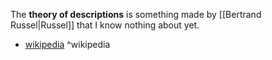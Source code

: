 The **theory of descriptions** is something made by [[Bertrand Russel|Russel]] that I know nothing about yet.

- [wikipedia](https://en.wikipedia.org/wiki/Theory_of_descriptions) ^wikipedia